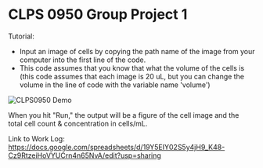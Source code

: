 # CLPS 0950 Group Project 1

Tutorial:
- Input an image of cells by copying the path name of the image from your computer into the first line of the code.
- This code assumes that you know that what the volume of the cells is (this code assumes that each image is 20 uL, but you can change the volume in the line of code with the variable name 'volume')

![CLPS0950 Demo](https://user-images.githubusercontent.com/127378952/227076634-2e0e708b-6a82-4b0a-9386-e5491ae48cb5.gif)

When you hit "Run," the output will be a figure of the cell image and the total cell count & concentration in cells/mL.

Link to Work Log: https://docs.google.com/spreadsheets/d/19Y5EIY02S5y4jH9_K48-Cz9RtzeiHoVYUCrn4n65NvA/edit?usp=sharing

